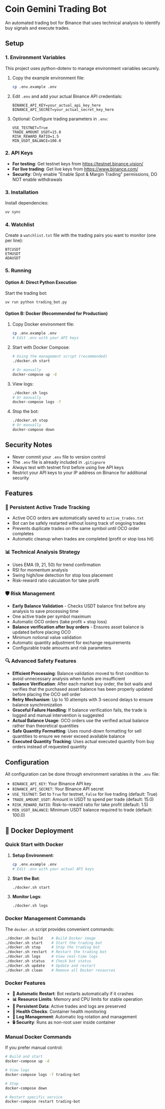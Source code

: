 # Coin Gemini Trading Bot

An automated trading bot for Binance that uses technical analysis to identify buy signals and execute trades.

## Setup

### 1. Environment Variables

This project uses python-dotenv to manage environment variables securely.

1. Copy the example environment file:

   ```bash
   cp .env.example .env
   ```

2. Edit `.env` and add your actual Binance API credentials:

   ```
   BINANCE_API_KEY=your_actual_api_key_here
   BINANCE_API_SECRET=your_actual_secret_key_here
   ```

3. Optional: Configure trading parameters in `.env`:
   ```
   USE_TESTNET=True
   TRADE_AMOUNT_USDT=15.0
   RISK_REWARD_RATIO=1.5
   MIN_USDT_BALANCE=100.0
   ```

### 2. API Keys

- **For testing**: Get testnet keys from https://testnet.binance.vision/
- **For live trading**: Get live keys from https://www.binance.com/
- **Security**: Only enable "Enable Spot & Margin Trading" permissions, DO NOT enable withdrawals

### 3. Installation

Install dependencies:

```bash
uv sync
```

### 4. Watchlist

Create a `watchlist.txt` file with the trading pairs you want to monitor (one per line):

```
BTCUSDT
ETHUSDT
ADAUSDT
```

### 5. Running

#### Option A: Direct Python Execution

Start the trading bot:

```bash
uv run python trading_bot.py
```

#### Option B: Docker (Recommended for Production)

1. Copy Docker environment file:

   ```bash
   cp .env.example .env
   # Edit .env with your API keys
   ```

2. Start with Docker Compose:

   ```bash
   # Using the management script (recommended)
   ./docker.sh start

   # Or manually
   docker-compose up -d
   ```

3. View logs:

   ```bash
   ./docker.sh logs
   # Or manually
   docker-compose logs -f
   ```

4. Stop the bot:
   ```bash
   ./docker.sh stop
   # Or manually
   docker-compose down
   ```

## Security Notes

- Never commit your `.env` file to version control
- The `.env` file is already included in `.gitignore`
- Always test with testnet first before using live API keys
- Restrict your API keys to your IP address on Binance for additional security

## Features

### 🔄 **Persistent Active Trade Tracking**

- Active OCO orders are automatically saved to `active_trades.txt`
- Bot can be safely restarted without losing track of ongoing trades
- Prevents duplicate trades on the same symbol until OCO order completes
- Automatic cleanup when trades are completed (profit or stop loss hit)

### 📊 **Technical Analysis Strategy**

- Uses EMA (9, 21, 50) for trend confirmation
- RSI for momentum analysis
- Swing high/low detection for stop loss placement
- Risk-reward ratio calculation for take profit

### 🛡️ **Risk Management**

- **Early Balance Validation** - Checks USDT balance first before any analysis to save processing time
- One active trade per symbol maximum
- Automatic OCO orders (take profit + stop loss)
- **Balance verification after buy orders** - Ensures asset balance is updated before placing OCO
- Minimum notional value validation
- Automatic quantity adjustment for exchange requirements
- Configurable trade amounts and risk parameters

### 🔍 **Advanced Safety Features**

- **Efficient Processing**: Balance validation moved to first condition to avoid unnecessary analysis when funds are insufficient
- **Balance Verification**: After each market buy order, the bot waits and verifies that the purchased asset balance has been properly updated before placing the OCO sell order
- **Retry Mechanism**: Up to 10 attempts with 3-second delays to ensure balance synchronization
- **Graceful Failure Handling**: If balance verification fails, the trade is logged and manual intervention is suggested
- **Actual Balance Usage**: OCO orders use the verified actual balance rather than theoretical quantities
- **Safe Quantity Formatting**: Uses round-down formatting for sell quantities to ensure we never exceed available balance
- **Executed Quantity Tracking**: Uses actual executed quantity from buy orders instead of requested quantity

## Configuration

All configuration can be done through environment variables in the `.env` file:

- `BINANCE_API_KEY`: Your Binance API key
- `BINANCE_API_SECRET`: Your Binance API secret
- `USE_TESTNET`: Set to `True` for testnet, `False` for live trading (default: True)
- `TRADE_AMOUNT_USDT`: Amount in USDT to spend per trade (default: 15.0)
- `RISK_REWARD_RATIO`: Risk-to-reward ratio for take profit (default: 1.5)
- `MIN_USDT_BALANCE`: Minimum USDT balance required to trade (default: 100.0)

## 🐳 Docker Deployment

### Quick Start with Docker

1. **Setup Environment**:

   ```bash
   cp .env.example .env
   # Edit .env with your actual API keys
   ```

2. **Start the Bot**:

   ```bash
   ./docker.sh start
   ```

3. **Monitor Logs**:
   ```bash
   ./docker.sh logs
   ```

### Docker Management Commands

The `docker.sh` script provides convenient commands:

```bash
./docker.sh build    # Build Docker image
./docker.sh start    # Start the trading bot
./docker.sh stop     # Stop the trading bot
./docker.sh restart  # Restart the trading bot
./docker.sh logs     # View real-time logs
./docker.sh status   # Check bot status
./docker.sh update   # Update and restart
./docker.sh clean    # Remove all Docker resources
```

### Docker Features

- **🔄 Automatic Restart**: Bot restarts automatically if it crashes
- **📊 Resource Limits**: Memory and CPU limits for stable operation
- **💾 Persistent Data**: Active trades and logs are preserved
- **🏥 Health Checks**: Container health monitoring
- **📝 Log Management**: Automatic log rotation and management
- **🔒 Security**: Runs as non-root user inside container

### Manual Docker Commands

If you prefer manual control:

```bash
# Build and start
docker-compose up -d

# View logs
docker-compose logs -f trading-bot

# Stop
docker-compose down

# Restart specific service
docker-compose restart trading-bot
```
